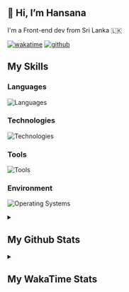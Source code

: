 
<h2>👋 Hi, I’m Hansana</h2>
<p>I'm a Front-end dev from Sri Lanka 🇱🇰</p>

[![wakatime](https://wakatime.com/badge/user/cf3817f9-1dca-4dc8-876a-c4ae6f6942cc.svg)](https://wakatime.com/@cf3817f9-1dca-4dc8-876a-c4ae6f6942cc)
[![github](https://img.shields.io/github/followers/DevHanza?logo=github&style=plastic)](https://github.com/DevHanza?tab=followers)

## My Skills

### Languages
![Languages](https://go-skill-icons.vercel.app/api/icons?i=js,ts,html,css,mysql,sqlite,py,php,c&perline=6)

### Technologies
![Technologies](https://go-skill-icons.vercel.app/api/icons?i=react,angular,nodejs,expressjs,mongodb,wordpress,scss,bootstrap,tailwindcss,gsap,materialui,shadcn&perline=6)

### Tools
![Tools](https://go-skill-icons.vercel.app/api/icons?i=figma,framer,webflow,webstudio,git,github,vite,npm,yarn,chatgpt,prettier,ps,ai,lightroom&perline=6)

### Environment
![Operating Systems](https://go-skill-icons.vercel.app/api/icons?i=chrome,vscode,terminal)


<details>
    <summary><h2>My Github Stats</h2></summary>
    <figure>
        <img src="https://github-readme-stats.vercel.app/api?username=DevHanza&hide_border=true&theme=transparent" />
        <img src="https://github-readme-stats.vercel.app/api/top-langs/?username=DevHanza&langs_count=8&layout=compact&hide_border=true&theme=transparent" />
    </figure> -->
</details>

<details>
    <summary><h2>My WakaTime Stats</h2></summary>
    <figure>
        <!--START_SECTION:waka-->

```txt
From: 14 October 2024 - To: 23 April 2025

CSS           79 hrs 22 mins  #######------------------   26.24 %
HTML          78 hrs 4 mins   ######-------------------   25.81 %
TypeScript    66 hrs 56 mins  ######-------------------   22.13 %
JavaScript    61 hrs 33 mins  #####--------------------   20.35 %
Python        4 hrs 38 mins   -------------------------   01.53 %
```

<!--END_SECTION:waka-->
    </figure>
</details>
